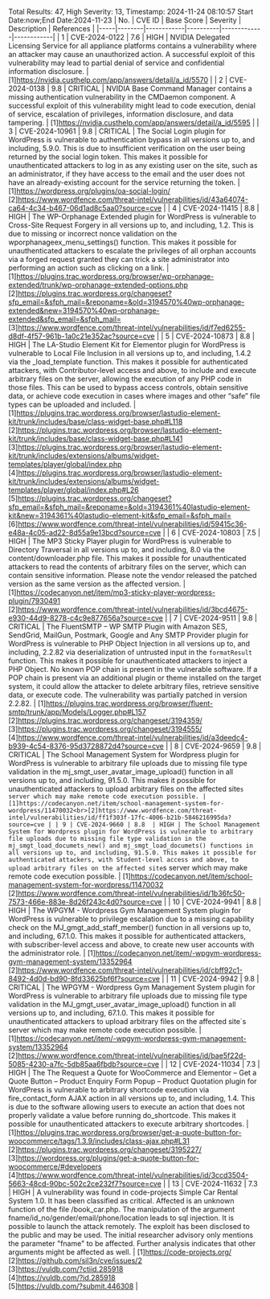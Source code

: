 Total Results: 47, High Severity: 13, Timestamp: 2024-11-24 08:10:57
Start Date:now;End Date:2024-11-23
| No. | CVE ID | Base Score | Severity | Description | References |
|-----|--------|------------|----------|-------------|------------|
| 1 | CVE-2024-0122 | 7.6  | HIGH | NVIDIA Delegated Licensing Service for all appliance platforms contains a vulnerability where an attacker may cause an unauthorized action. A successful exploit of this vulnerability may lead to partial denial of service and confidential information disclosure. | [1]https://nvidia.custhelp.com/app/answers/detail/a_id/5570 |
| 2 | CVE-2024-0138 | 9.8  | CRITICAL | NVIDIA Base Command Manager contains a missing authentication vulnerability in the CMDaemon component. A successful exploit of this vulnerability might lead to code execution, denial of service, escalation of privileges, information disclosure, and data tampering. | [1]https://nvidia.custhelp.com/app/answers/detail/a_id/5595 |
| 3 | CVE-2024-10961 | 9.8  | CRITICAL | The Social Login plugin for WordPress is vulnerable to authentication bypass in all versions up to, and including, 5.9.0. This is due to insufficient verification on the user being returned by the social login token. This makes it possible for unauthenticated attackers to log in as any existing user on the site, such as an administrator, if they have access to the email and the user does not have an already-existing account for the service returning the token. | [1]https://wordpress.org/plugins/oa-social-login/<br>[2]https://www.wordfence.com/threat-intel/vulnerabilities/id/43a64074-ca64-4c34-b467-06d1ad8c5aa0?source=cve |
| 4 | CVE-2024-11415 | 8.8  | HIGH | The WP-Orphanage Extended plugin for WordPress is vulnerable to Cross-Site Request Forgery in all versions up to, and including, 1.2. This is due to missing or incorrect nonce validation on the wporphanageex_menu_settings() function. This makes it possible for unauthenticated attackers to escalate the privileges of all orphan accounts via a forged request granted they can trick a site administrator into performing an action such as clicking on a link. | [1]https://plugins.trac.wordpress.org/browser/wp-orphanage-extended/trunk/wp-orphanage-extended-options.php<br>[2]https://plugins.trac.wordpress.org/changeset?sfp_email=&sfph_mail=&reponame=&old=3194570%40wp-orphanage-extended&new=3194570%40wp-orphanage-extended&sfp_email=&sfph_mail=<br>[3]https://www.wordfence.com/threat-intel/vulnerabilities/id/f7ed6255-d8df-4f57-961b-1a0c21e352ac?source=cve |
| 5 | CVE-2024-10873 | 8.8  | HIGH | The LA-Studio Element Kit for Elementor plugin for WordPress is vulnerable to Local File Inclusion in all versions up to, and including, 1.4.2 via the _load_template function. This makes it possible for authenticated attackers, with Contributor-level access and above, to include and execute arbitrary files on the server, allowing the execution of any PHP code in those files. This can be used to bypass access controls, obtain sensitive data, or achieve code execution in cases where images and other “safe” file types can be uploaded and included. | [1]https://plugins.trac.wordpress.org/browser/lastudio-element-kit/trunk/includes/base/class-widget-base.php#L118<br>[2]https://plugins.trac.wordpress.org/browser/lastudio-element-kit/trunk/includes/base/class-widget-base.php#L141<br>[3]https://plugins.trac.wordpress.org/browser/lastudio-element-kit/trunk/includes/extensions/albums/widget-templates/player/global/index.php<br>[4]https://plugins.trac.wordpress.org/browser/lastudio-element-kit/trunk/includes/extensions/albums/widget-templates/player/global/index.php#L26<br>[5]https://plugins.trac.wordpress.org/changeset?sfp_email=&sfph_mail=&reponame=&old=3194361%40lastudio-element-kit&new=3194361%40lastudio-element-kit&sfp_email=&sfph_mail=<br>[6]https://www.wordfence.com/threat-intel/vulnerabilities/id/59415c36-e48a-4c05-ad22-8d55a9e13bcd?source=cve |
| 6 | CVE-2024-10803 | 7.5  | HIGH | The MP3 Sticky Player plugin for WordPress is vulnerable to Directory Traversal in all versions up to, and including, 8.0 via the content/downloader.php file. This makes it possible for unauthenticated attackers to read the contents of arbitrary files on the server, which can contain sensitive information. Please note the vendor released the patched version as the same version as the affected version. | [1]https://codecanyon.net/item/mp3-sticky-player-wordpress-plugin/7930491<br>[2]https://www.wordfence.com/threat-intel/vulnerabilities/id/3bcd4675-e930-44d9-8278-c4c9e877656a?source=cve |
| 7 | CVE-2024-9511 | 9.8  | CRITICAL | The FluentSMTP – WP SMTP Plugin with Amazon SES, SendGrid, MailGun, Postmark, Google and Any SMTP Provider plugin for WordPress is vulnerable to PHP Object Injection in all versions up to, and including, 2.2.82 via deserialization of untrusted input in the `formatResult` function. This makes it possible for unauthenticated attackers to inject a PHP Object. No known POP chain is present in the vulnerable software. If a POP chain is present via an additional plugin or theme installed on the target system, it could allow the attacker to delete arbitrary files, retrieve sensitive data, or execute code. The vulnerability was partially patched in version 2.2.82. | [1]https://plugins.trac.wordpress.org/browser/fluent-smtp/trunk/app/Models/Logger.php#L157<br>[2]https://plugins.trac.wordpress.org/changeset/3194359/<br>[3]https://plugins.trac.wordpress.org/changeset/3194555/<br>[4]https://www.wordfence.com/threat-intel/vulnerabilities/id/a3deedc4-b939-4c54-8376-95d3728872d4?source=cve |
| 8 | CVE-2024-9659 | 9.8  | CRITICAL | The School Management System for Wordpress plugin for WordPress is vulnerable to arbitrary file uploads due to missing file type validation in the mj_smgt_user_avatar_image_upload() function in all versions up to, and including, 91.5.0. This makes it possible for unauthenticated attackers to upload arbitrary files on the affected site`s server which may make remote code execution possible. | [1]https://codecanyon.net/item/school-management-system-for-wordpress/11470032<br>[2]https://www.wordfence.com/threat-intel/vulnerabilities/id/ff1f303f-17fc-4006-b21b-5846216995da?source=cve |
| 9 | CVE-2024-9660 | 8.8  | HIGH | The School Management System for Wordpress plugin for WordPress is vulnerable to arbitrary file uploads due to missing file type validation in the mj_smgt_load_documets_new() and mj_smgt_load_documets() functions in all versions up to, and including, 91.5.0. This makes it possible for authenticated attackers, with Student-level access and above, to upload arbitrary files on the affected site`s server which may make remote code execution possible. | [1]https://codecanyon.net/item/school-management-system-for-wordpress/11470032<br>[2]https://www.wordfence.com/threat-intel/vulnerabilities/id/1b36fc50-7573-466e-883e-8d26f243c4d0?source=cve |
| 10 | CVE-2024-9941 | 8.8  | HIGH | The WPGYM - Wordpress Gym Management System plugin for WordPress is vulnerable to privilege escalation due to a missing capability check on the MJ_gmgt_add_staff_member() function in all versions up to, and including, 67.1.0. This makes it possible for authenticated attackers, with subscriber-level access and above, to create new user accounts with the administrator role. | [1]https://codecanyon.net/item/-wpgym-wordpress-gym-management-system/13352964<br>[2]https://www.wordfence.com/threat-intel/vulnerabilities/id/cbff92c1-8492-4d0d-bd90-8fd33625bf6f?source=cve |
| 11 | CVE-2024-9942 | 9.8  | CRITICAL | The WPGYM - Wordpress Gym Management System plugin for WordPress is vulnerable to arbitrary file uploads due to missing file type validation in the MJ_gmgt_user_avatar_image_upload() function in all versions up to, and including, 67.1.0. This makes it possible for unauthenticated attackers to upload arbitrary files on the affected site`s server which may make remote code execution possible. | [1]https://codecanyon.net/item/-wpgym-wordpress-gym-management-system/13352964<br>[2]https://www.wordfence.com/threat-intel/vulnerabilities/id/bae5f22d-5085-4230-a7fc-5db85aa6fbdb?source=cve |
| 12 | CVE-2024-11034 | 7.3  | HIGH | The The Request a Quote for WooCommerce and Elementor – Get a Quote Button – Product Enquiry Form Popup – Product Quotation plugin for WordPress is vulnerable to arbitrary shortcode execution via fire_contact_form AJAX action in all versions up to, and including, 1.4. This is due to the software allowing users to execute an action that does not properly validate a value before running do_shortcode. This makes it possible for unauthenticated attackers to execute arbitrary shortcodes. | [1]https://plugins.trac.wordpress.org/browser/get-a-quote-button-for-woocommerce/tags/1.3.9/includes/class-ajax.php#L31<br>[2]https://plugins.trac.wordpress.org/changeset/3195227/<br>[3]https://wordpress.org/plugins/get-a-quote-button-for-woocommerce/#developers<br>[4]https://www.wordfence.com/threat-intel/vulnerabilities/id/3ccd3504-5663-48cd-90bc-502c2ce232f7?source=cve |
| 13 | CVE-2024-11632 | 7.3  | HIGH | A vulnerability was found in code-projects Simple Car Rental System 1.0. It has been classified as critical. Affected is an unknown function of the file /book_car.php. The manipulation of the argument fname/id_no/gender/email/phone/location leads to sql injection. It is possible to launch the attack remotely. The exploit has been disclosed to the public and may be used. The initial researcher advisory only mentions the parameter "fname" to be affected. Further analysis indicates that other arguments might be affected as well. | [1]https://code-projects.org/<br>[2]https://github.com/sil3n/cve/issues/2<br>[3]https://vuldb.com/?ctiid.285918<br>[4]https://vuldb.com/?id.285918<br>[5]https://vuldb.com/?submit.446308 |
